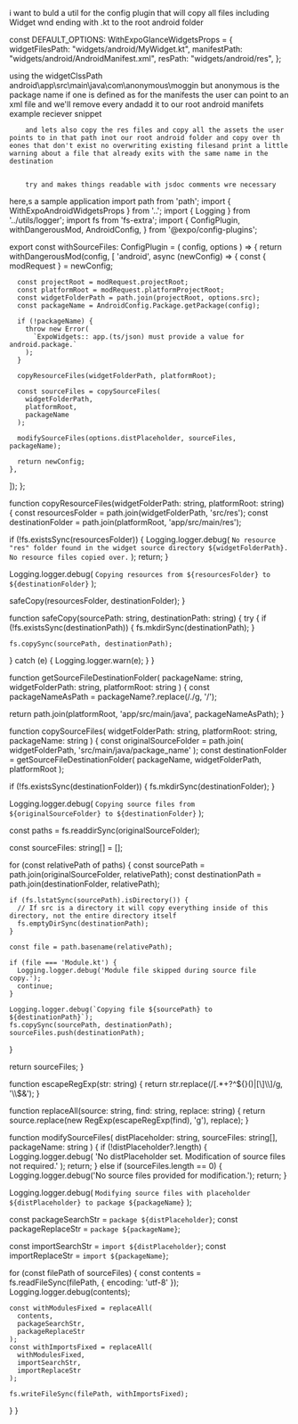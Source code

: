 i want to buld a util for the config plugin that will copy 
all files including Widget wnd ending with .kt to the root android folder  

const DEFAULT_OPTIONS: WithExpoGlanceWidgetsProps = {
  widgetFilesPath: "widgets/android/MyWidget.kt",
  manifestPath: "widgets/android/AndroidManifest.xml",
  resPath: "widgets/android/res",
};

using the widgetClssPath
android\app\src\main\java\com\anonymous\moggin but anonymous  is the package name if one is defined
 as for the manifests the user can point to an xml file and we'll remove every <reciever> andadd it to our root android manifets
example reciever snippet
        <receiver android:name=".BidiiHoursWidgetReceiver"  android:exported="true">
            <intent-filter>
                <action android:name="android.appwidget.action.APPWIDGET_UPDATE" />
            </intent-filter>
            <meta-data
                android:name="android.appwidget.provider"
                android:resource="@xml/bidii_hours_widget" />
        </receiver>

        and lets also copy the res files and copy all the assets the user points to in that path inot our root android folder and copy over th eones that don't exist no overwriting existing filesand print a little warning about a file that already exits with the same name in the destination 


        try and makes things readable with jsdoc comments wre necessary

        
 




here,s a sample application
import path from 'path';
import { WithExpoAndroidWidgetsProps } from '..';
import { Logging } from '../utils/logger';
import fs from 'fs-extra';
import {
  ConfigPlugin,
  withDangerousMod,
  AndroidConfig,
} from '@expo/config-plugins';

export const withSourceFiles: ConfigPlugin<WithExpoAndroidWidgetsProps> = (
  config,
  options
) => {
  return withDangerousMod(config, [
    'android',
    async (newConfig) => {
      const { modRequest } = newConfig;

      const projectRoot = modRequest.projectRoot;
      const platformRoot = modRequest.platformProjectRoot;
      const widgetFolderPath = path.join(projectRoot, options.src);
      const packageName = AndroidConfig.Package.getPackage(config);

      if (!packageName) {
        throw new Error(
          `ExpoWidgets:: app.(ts/json) must provide a value for android.package.`
        );
      }

      copyResourceFiles(widgetFolderPath, platformRoot);

      const sourceFiles = copySourceFiles(
        widgetFolderPath,
        platformRoot,
        packageName
      );

      modifySourceFiles(options.distPlaceholder, sourceFiles, packageName);

      return newConfig;
    },
  ]);
};

function copyResourceFiles(widgetFolderPath: string, platformRoot: string) {
  const resourcesFolder = path.join(widgetFolderPath, 'src/res');
  const destinationFolder = path.join(platformRoot, 'app/src/main/res');

  if (!fs.existsSync(resourcesFolder)) {
    Logging.logger.debug(
      `No resource "res" folder found in the widget source directory ${widgetFolderPath}. No resource files copied over.`
    );
    return;
  }

  Logging.logger.debug(
    `Copying resources from ${resourcesFolder} to ${destinationFolder}`
  );

  safeCopy(resourcesFolder, destinationFolder);
}

function safeCopy(sourcePath: string, destinationPath: string) {
  try {
    if (!fs.existsSync(destinationPath)) {
      fs.mkdirSync(destinationPath);
    }

    fs.copySync(sourcePath, destinationPath);
  } catch (e) {
    Logging.logger.warn(e);
  }
}

function getSourceFileDestinationFolder(
  packageName: string,
  widgetFolderPath: string,
  platformRoot: string
) {
  const packageNameAsPath = packageName?.replace(/\./g, '/');

  return path.join(platformRoot, 'app/src/main/java', packageNameAsPath);
}

function copySourceFiles(
  widgetFolderPath: string,
  platformRoot: string,
  packageName: string
) {
  const originalSourceFolder = path.join(
    widgetFolderPath,
    'src/main/java/package_name'
  );
  const destinationFolder = getSourceFileDestinationFolder(
    packageName,
    widgetFolderPath,
    platformRoot
  );

  if (!fs.existsSync(destinationFolder)) {
    fs.mkdirSync(destinationFolder);
  }

  Logging.logger.debug(
    `Copying source files from ${originalSourceFolder} to ${destinationFolder}`
  );

  const paths = fs.readdirSync(originalSourceFolder);

  const sourceFiles: string[] = [];

  for (const relativePath of paths) {
    const sourcePath = path.join(originalSourceFolder, relativePath);
    const destinationPath = path.join(destinationFolder, relativePath);

    if (fs.lstatSync(sourcePath).isDirectory()) {
      // If src is a directory it will copy everything inside of this directory, not the entire directory itself
      fs.emptyDirSync(destinationPath);
    }

    const file = path.basename(relativePath);

    if (file === 'Module.kt') {
      Logging.logger.debug('Module file skipped during source file copy.');
      continue;
    }

    Logging.logger.debug(`Copying file ${sourcePath} to ${destinationPath}`);
    fs.copySync(sourcePath, destinationPath);
    sourceFiles.push(destinationPath);
  }

  return sourceFiles;
}

function escapeRegExp(str: string) {
  return str.replace(/[.*+?^${}()|[\]\\]/g, '\\$&');
}

function replaceAll(source: string, find: string, replace: string) {
  return source.replace(new RegExp(escapeRegExp(find), 'g'), replace);
}

function modifySourceFiles(
  distPlaceholder: string,
  sourceFiles: string[],
  packageName: string
) {
  if (!distPlaceholder?.length) {
    Logging.logger.debug(
      'No distPlaceholder set. Modification of source files not required.'
    );
    return;
  } else if (sourceFiles.length == 0) {
    Logging.logger.debug('No source files provided for modification.');
    return;
  }

  Logging.logger.debug(
    `Modifying source files with placeholder ${distPlaceholder} to package ${packageName}`
  );

  const packageSearchStr = `package ${distPlaceholder}`;
  const packageReplaceStr = `package ${packageName}`;

  const importSearchStr = `import ${distPlaceholder}`;
  const importReplaceStr = `import ${packageName}`;

  for (const filePath of sourceFiles) {
    const contents = fs.readFileSync(filePath, { encoding: 'utf-8' });
    Logging.logger.debug(contents);

    const withModulesFixed = replaceAll(
      contents,
      packageSearchStr,
      packageReplaceStr
    );
    const withImportsFixed = replaceAll(
      withModulesFixed,
      importSearchStr,
      importReplaceStr
    );

    fs.writeFileSync(filePath, withImportsFixed);
  }
}
